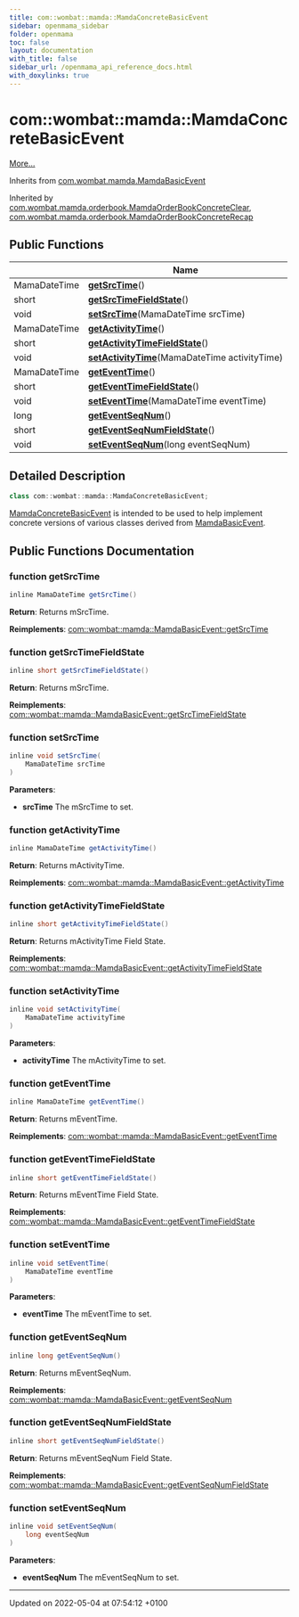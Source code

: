 ```yaml
---
title: com::wombat::mamda::MamdaConcreteBasicEvent
sidebar: openmama_sidebar
folder: openmama
toc: false
layout: documentation
with_title: false
sidebar_url: /openmama_api_reference_docs.html
with_doxylinks: true
---
```


# com::wombat::mamda::MamdaConcreteBasicEvent



 [More...](#detailed-description)

Inherits from [com.wombat.mamda.MamdaBasicEvent](interfacecom_1_1wombat_1_1mamda_1_1MamdaBasicEvent.html)

Inherited by [com.wombat.mamda.orderbook.MamdaOrderBookConcreteClear](classcom_1_1wombat_1_1mamda_1_1orderbook_1_1MamdaOrderBookConcreteClear.html), [com.wombat.mamda.orderbook.MamdaOrderBookConcreteRecap](classcom_1_1wombat_1_1mamda_1_1orderbook_1_1MamdaOrderBookConcreteRecap.html)

## Public Functions

|                | Name           |
| -------------- | -------------- |
| MamaDateTime | **[getSrcTime](classcom_1_1wombat_1_1mamda_1_1MamdaConcreteBasicEvent.html#function-getsrctime)**() |
| short | **[getSrcTimeFieldState](classcom_1_1wombat_1_1mamda_1_1MamdaConcreteBasicEvent.html#function-getsrctimefieldstate)**() |
| void | **[setSrcTime](classcom_1_1wombat_1_1mamda_1_1MamdaConcreteBasicEvent.html#function-setsrctime)**(MamaDateTime srcTime) |
| MamaDateTime | **[getActivityTime](classcom_1_1wombat_1_1mamda_1_1MamdaConcreteBasicEvent.html#function-getactivitytime)**() |
| short | **[getActivityTimeFieldState](classcom_1_1wombat_1_1mamda_1_1MamdaConcreteBasicEvent.html#function-getactivitytimefieldstate)**() |
| void | **[setActivityTime](classcom_1_1wombat_1_1mamda_1_1MamdaConcreteBasicEvent.html#function-setactivitytime)**(MamaDateTime activityTime) |
| MamaDateTime | **[getEventTime](classcom_1_1wombat_1_1mamda_1_1MamdaConcreteBasicEvent.html#function-geteventtime)**() |
| short | **[getEventTimeFieldState](classcom_1_1wombat_1_1mamda_1_1MamdaConcreteBasicEvent.html#function-geteventtimefieldstate)**() |
| void | **[setEventTime](classcom_1_1wombat_1_1mamda_1_1MamdaConcreteBasicEvent.html#function-seteventtime)**(MamaDateTime eventTime) |
| long | **[getEventSeqNum](classcom_1_1wombat_1_1mamda_1_1MamdaConcreteBasicEvent.html#function-geteventseqnum)**() |
| short | **[getEventSeqNumFieldState](classcom_1_1wombat_1_1mamda_1_1MamdaConcreteBasicEvent.html#function-geteventseqnumfieldstate)**() |
| void | **[setEventSeqNum](classcom_1_1wombat_1_1mamda_1_1MamdaConcreteBasicEvent.html#function-seteventseqnum)**(long eventSeqNum) |

## Detailed Description

```java
class com::wombat::mamda::MamdaConcreteBasicEvent;
```


[MamdaConcreteBasicEvent](classcom_1_1wombat_1_1mamda_1_1MamdaConcreteBasicEvent.html) is intended to be used to help implement concrete versions of various classes derived from [MamdaBasicEvent](interfacecom_1_1wombat_1_1mamda_1_1MamdaBasicEvent.html). 

## Public Functions Documentation

### function getSrcTime

```java
inline MamaDateTime getSrcTime()
```


**Return**: Returns mSrcTime. 

**Reimplements**: [com::wombat::mamda::MamdaBasicEvent::getSrcTime](interfacecom_1_1wombat_1_1mamda_1_1MamdaBasicEvent.html#function-getsrctime)


### function getSrcTimeFieldState

```java
inline short getSrcTimeFieldState()
```


**Return**: Returns mSrcTime. 

**Reimplements**: [com::wombat::mamda::MamdaBasicEvent::getSrcTimeFieldState](interfacecom_1_1wombat_1_1mamda_1_1MamdaBasicEvent.html#function-getsrctimefieldstate)


### function setSrcTime

```java
inline void setSrcTime(
    MamaDateTime srcTime
)
```


**Parameters**: 

  * **srcTime** The mSrcTime to set. 


### function getActivityTime

```java
inline MamaDateTime getActivityTime()
```


**Return**: Returns mActivityTime. 

**Reimplements**: [com::wombat::mamda::MamdaBasicEvent::getActivityTime](interfacecom_1_1wombat_1_1mamda_1_1MamdaBasicEvent.html#function-getactivitytime)


### function getActivityTimeFieldState

```java
inline short getActivityTimeFieldState()
```


**Return**: Returns mActivityTime Field State. 

**Reimplements**: [com::wombat::mamda::MamdaBasicEvent::getActivityTimeFieldState](interfacecom_1_1wombat_1_1mamda_1_1MamdaBasicEvent.html#function-getactivitytimefieldstate)


### function setActivityTime

```java
inline void setActivityTime(
    MamaDateTime activityTime
)
```


**Parameters**: 

  * **activityTime** The mActivityTime to set. 


### function getEventTime

```java
inline MamaDateTime getEventTime()
```


**Return**: Returns mEventTime. 

**Reimplements**: [com::wombat::mamda::MamdaBasicEvent::getEventTime](interfacecom_1_1wombat_1_1mamda_1_1MamdaBasicEvent.html#function-geteventtime)


### function getEventTimeFieldState

```java
inline short getEventTimeFieldState()
```


**Return**: Returns mEventTime Field State. 

**Reimplements**: [com::wombat::mamda::MamdaBasicEvent::getEventTimeFieldState](interfacecom_1_1wombat_1_1mamda_1_1MamdaBasicEvent.html#function-geteventtimefieldstate)


### function setEventTime

```java
inline void setEventTime(
    MamaDateTime eventTime
)
```


**Parameters**: 

  * **eventTime** The mEventTime to set. 


### function getEventSeqNum

```java
inline long getEventSeqNum()
```


**Return**: Returns mEventSeqNum. 

**Reimplements**: [com::wombat::mamda::MamdaBasicEvent::getEventSeqNum](interfacecom_1_1wombat_1_1mamda_1_1MamdaBasicEvent.html#function-geteventseqnum)


### function getEventSeqNumFieldState

```java
inline short getEventSeqNumFieldState()
```


**Return**: Returns mEventSeqNum Field State. 

**Reimplements**: [com::wombat::mamda::MamdaBasicEvent::getEventSeqNumFieldState](interfacecom_1_1wombat_1_1mamda_1_1MamdaBasicEvent.html#function-geteventseqnumfieldstate)


### function setEventSeqNum

```java
inline void setEventSeqNum(
    long eventSeqNum
)
```


**Parameters**: 

  * **eventSeqNum** The mEventSeqNum to set. 


-------------------------------

Updated on 2022-05-04 at 07:54:12 +0100